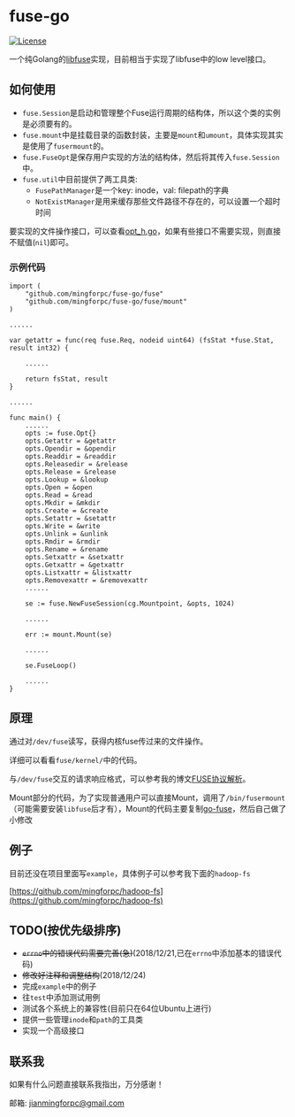 # fuse-go

[![License](https://img.shields.io/badge/license-Apache%202-green.svg)](https://www.apache.org/licenses/LICENSE-2.0)

一个纯Golang的[libfuse](https://github.com/libfuse/libfuse)实现，目前相当于实现了libfuse中的low level接口。

## 如何使用

* `fuse.Session`是启动和管理整个Fuse运行周期的结构体，所以这个类的实例是必须要有的。
* `fuse.mount`中是挂载目录的函数封装，主要是`mount`和`umount`，具体实现其实是使用了`fusermount`的。
* `fuse.FuseOpt`是保存用户实现的方法的结构体，然后将其传入`fuse.Session`中。
* `fuse.util`中目前提供了两工具类:
    * `FusePathManager`是一个key: inode，val: filepath的字典
    * `NotExistManager`是用来缓存那些文件路径不存在的，可以设置一个超时时间

要实现的文件操作接口，可以查看[opt_h.go](./fuse/opt_h.go)，如果有些接口不需要实现，则直接不赋值(`nil`)即可。

### 示例代码

```golang
import (
    "github.com/mingforpc/fuse-go/fuse"
    "github.com/mingforpc/fuse-go/fuse/mount"
)

......

var getattr = func(req fuse.Req, nodeid uint64) (fsStat *fuse.Stat, result int32) {

	......

	return fsStat, result
}

......

func main() {
    ......
    opts := fuse.Opt{}
    opts.Getattr = &getattr
    opts.Opendir = &opendir
    opts.Readdir = &readdir
    opts.Releasedir = &release
    opts.Release = &release
    opts.Lookup = &lookup
    opts.Open = &open
    opts.Read = &read
    opts.Mkdir = &mkdir
    opts.Create = &create
    opts.Setattr = &setattr
    opts.Write = &write
    opts.Unlink = &unlink
    opts.Rmdir = &rmdir
    opts.Rename = &rename
    opts.Setxattr = &setxattr
    opts.Getxattr = &getxattr
    opts.Listxattr = &listxattr
    opts.Removexattr = &removexattr
    ......

    se := fuse.NewFuseSession(cg.Mountpoint, &opts, 1024)

    ......

    err := mount.Mount(se)

    ......

    se.FuseLoop()

    ......
}
```

## 原理

通过对`/dev/fuse`读写，获得内核fuse传过来的文件操作。

详细可以看看`fuse/kernel/`中的代码。

与`/dev/fuse`交互的请求响应格式，可以参考我的博文[FUSE协议解析](http://blog.mingforpc.me/2018/11/30/FUSE%E5%8D%8F%E8%AE%AE%E8%A7%A3%E6%9E%90/#more)。

Mount部分的代码，为了实现普通用户可以直接Mount，调用了`/bin/fusermount`（可能需要安装`libfuse`后才有），Mount的代码主要复制[go-fuse](https://github.com/hanwen/go-fuse)，然后自己做了小修改

## 例子

目前还没在项目里面写`example`，具体例子可以参考我下面的`hadoop-fs`

[https://github.com/mingforpc/hadoop-fs](https://github.com/mingforpc/hadoop-fs)

## TODO(按优先级排序)

* ~~`errno`中的错误代码需要完善(急)~~(2018/12/21,已在`errno`中添加基本的错误代码)
* ~~修改好注释和调整结构~~(2018/12/24)
* 完成`example`中的例子
* 往`test`中添加测试用例
* 测试各个系统上的兼容性(目前只在64位Ubuntu上进行)
* 提供一些管理`inode`和`path`的工具类
* 实现一个高级接口

## 联系我

如果有什么问题直接联系我指出，万分感谢！

邮箱: jianmingforpc@gmail.com